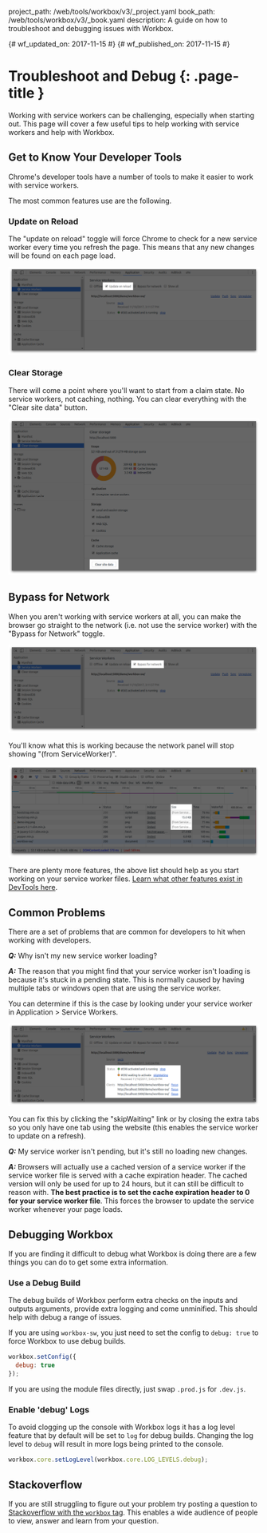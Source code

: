 project_path: /web/tools/workbox/v3/_project.yaml
book_path: /web/tools/workbox/v3/_book.yaml
description: A guide on how to troubleshoot and debugging issues with Workbox.

{# wf_updated_on: 2017-11-15 #}
{# wf_published_on: 2017-11-15 #}

# Troubleshoot and Debug {: .page-title }

Working with service workers can be challenging, especially when
starting out. This page will cover a few useful tips to help working
with service workers and help with Workbox.

## Get to Know Your Developer Tools

Chrome's developer tools have a number of tools to make it easier to
work with service workers.

The most common features use are the following.

### Update on Reload

The "update on reload" toggle will force Chrome to check for a new service
worker every time you refresh the page. This means that any new changes will
be found on each page load.

![Highlighting where Update on Reload is in DevTools](../images/guides/troubleshoot-and-debug/devtools-update-on-reload.png)

### Clear Storage

There will come a point where you'll want to start from a claim state.
No service workers, not caching, nothing. You can clear everything with
the "Clear site data" button.

![Clear site data in DevTools](../images/guides/troubleshoot-and-debug/devtools-clear-site-data.png)

## Bypass for Network

When you aren't working with service workers at all, you can make the browser
go straight to the network (i.e. not use the service worker) with the "Bypass
for Network" toggle.

![Bybass for Network Checkbox in DevTools](../images/guides/troubleshoot-and-debug/devtools-bypass-for-network.png)

You'll know what this is working because the network panel will stop showing
"(from ServiceWorker)".

![Network panel in DevTools showing a request through service workers](../images/guides/troubleshoot-and-debug/devtools-through-sw-network.png)

There are plenty more features, the above list should help as you start
working on your service worker files.
[Learn what other features exist in DevTools here](/web/tools/chrome-devtools/progressive-web-apps#service-workers).

## Common Problems

There are a set of problems that are common for developers to hit when
working with developers.

**_Q:_** Why isn't my new service worker loading?

**_A:_** The reason that you might find that your service worker isn't
loading is because it's stuck in a pending state. This is normally caused
by having multiple tabs or windows open that are using the service worker.

You can determine if this is the case by looking under your service worker
in Application > Service Workers.

![A service worker in pending state on service worker](../images/guides/troubleshoot-and-debug/devtools-pending.png)

You can fix this by clicking the "skipWaiting" link or by closing the extra
tabs so you only have one tab using the website (this enables the service
worker to update on a refresh).

**_Q:_** My service worker isn't pending, but it's still no loading new changes.

**_A:_** Browsers will actually use a cached version of a service worker if
the service worker file is served with a cache expiration header. The cached
version will only be used for up to 24 hours, but it can still be difficult
to reason with.
**The best practice is to set the cache expiration header to 0 for your service worker file**.
This forces the browser to update the service worker whenever your page loads.

## Debugging Workbox

If you are finding it difficult to debug what Workbox is doing there are a few
things you can do to get some extra information.

### Use a Debug Build

The debug builds of Workbox perform extra checks on the inputs and outputs
arguments, provide extra logging and come unminified. This should help with
debug a range of issues.

If you are using `workbox-sw`, you just need to set the config to `debug: true`
to force Workbox to use debug builds.

```javascript
workbox.setConfig({
  debug: true
});
```

If you are using the module files directly, just swap `.prod.js` for `.dev.js`.

### Enable 'debug' Logs

To avoid clogging up the console with Workbox logs it has a log level feature
that by default will be set to `log` for debug builds. Changing the log level
to `debug` will result in more logs being printed to the console.

```javascript
workbox.core.setLogLevel(workbox.core.LOG_LEVELS.debug);
```

## Stackoverflow

If you are still struggling to figure out your problem try posting a question
to [Stackoverflow with the `workbox` tag](https://stackoverflow.com/questions/ask?tags=workbox).
This enables a wide audience of people to view, answer and learn from your
question.
